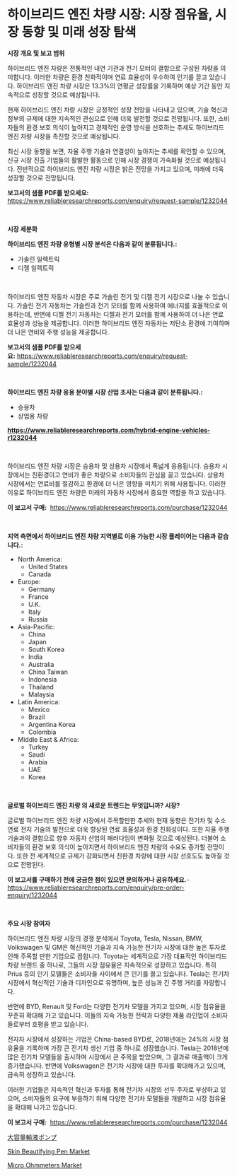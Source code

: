 <p><h1>하이브리드 엔진 차량 시장: 시장 점유율, 시장 동향 및 미래 성장 탐색</h1></p><p><strong>시장 개요 및 보고 범위</strong></p>
<p><p>하이브리드 엔진 차량은 전통적인 내연 기관과 전기 모터의 결합으로 구성된 차량을 의미합니다. 이러한 차량은 환경 친화적이며 연료 효율성이 우수하여 인기를 끌고 있습니다. 하이브리드 엔진 차량 시장은 13.3%의 연평균 성장률을 기록하며 예상 기간 동안 지속적으로 성장할 것으로 예상됩니다.</p><p>현재 하이브리드 엔진 차량 시장은 긍정적인 성장 전망을 나타내고 있으며, 기술 혁신과 정부의 규제에 대한 지속적인 관심으로 인해 더욱 발전할 것으로 전망됩니다. 또한, 소비자들의 환경 보호 의식이 높아지고 경제적인 운영 방식을 선호하는 추세도 하이브리드 엔진 차량 시장을 촉진할 것으로 예상됩니다.</p><p>최신 시장 동향을 보면, 자율 주행 기술과 연결성이 높아지는 추세를 확인할 수 있으며, 신규 시장 진출 기업들의 활발한 활동으로 인해 시장 경쟁이 가속화될 것으로 예상됩니다. 전반적으로 하이브리드 엔진 차량 시장은 밝은 전망을 가지고 있으며, 미래에 더욱 성장할 것으로 전망됩니다.</p></p>
<p><strong>보고서의 샘플 PDF를 받으세요:</strong> <a href="https://www.reliableresearchreports.com/enquiry/request-sample/1232044">https://www.reliableresearchreports.com/enquiry/request-sample/1232044</a></p>
<p>&nbsp;</p>
<p><strong>시장 세분화</strong></p>
<p><strong>하이브리드 엔진 차량 유형별 시장 분석은 다음과 같이 분류됩니다.:</strong></p>
<p><ul><li>가솔린 일렉트릭</li><li>디젤 일렉트릭</li></ul></p>
<p>&nbsp;</p>
<p><p>하이브리드 엔진 자동차 시장은 주로 가솔린 전기 및 디젤 전기 시장으로 나눌 수 있습니다. 가솔린 전기 자동차는 가솔린과 전기 모터를 함께 사용하여 에너지를 효율적으로 이용하는데, 반면에 디젤 전기 자동차는 디젤과 전기 모터를 함께 사용하여 더 나은 연료 효율성과 성능을 제공합니다. 이러한 하이브리드 엔진 자동차는 저탄소 환경에 기여하며 더 나은 연비와 주행 성능을 제공합니다.</p></p>
<p><strong>보고서의 샘플 PDF를 받으세요:</strong>&nbsp;<a href="https://www.reliableresearchreports.com/enquiry/request-sample/1232044">https://www.reliableresearchreports.com/enquiry/request-sample/1232044</a></p>
<p>&nbsp;</p>
<p><strong> 하이브리드 엔진 차량 응용 분야별 시장 산업 조사는 다음과 같이 분류됩니다.:</strong></p>
<p><ul><li>승용차</li><li>상업용 차량</li></ul></p>
<p><strong><a href="https://www.reliableresearchreports.com/hybrid-engine-vehicles-r1232044">https://www.reliableresearchreports.com/hybrid-engine-vehicles-r1232044</a></strong></p>
<p>&nbsp;</p>
<p><p>하이브리드 엔진 차량 시장은 승용차 및 상용차 시장에서 폭넓게 응용됩니다. 승용차 시장에서는 친환경이고 연비가 좋은 차량으로 소비자들의 관심을 끌고 있습니다. 상용차 시장에서는 연료비를 절감하고 환경에 더 나은 영향을 미치기 위해 사용됩니다. 이러한 이유로 하이브리드 엔진 차량은 미래의 자동차 시장에서 중요한 역할을 하고 있습니다.</p></p>
<p><strong>이 보고서 구매:</strong>&nbsp; <a href="https://www.reliableresearchreports.com/purchase/1232044">https://www.reliableresearchreports.com/purchase/1232044</a></p>
<p>&nbsp;</p>
<p><strong>지역 측면에서 하이브리드 엔진 차량 지역별로 이용 가능한 시장 플레이어는 다음과 같습니다.:</strong></p>
<p><ul>
    <li>
        North America:
        <ul>
            <li>United States</li>
            <li>Canada</li>
        </ul>
    </li>
    <li>
        Europe:
        <ul>
            <li>Germany</li>
            <li>France</li>
            <li>U.K.</li>
            <li>Italy</li>
            <li>Russia</li>
        </ul>
    </li>
    <li>
        Asia-Pacific:
        <ul>
            <li>China</li>
            <li>Japan</li>
            <li>South Korea</li>
            <li>India</li>
            <li>Australia</li>
            <li>China Taiwan</li>
            <li>Indonesia</li>
            <li>Thailand</li>
            <li>Malaysia</li>
        </ul>
    </li>
    <li>
        Latin America:
        <ul>
            <li>Mexico</li>
            <li>Brazil</li>
            <li>Argentina Korea</li>
            <li>Colombia</li>
        </ul>
    </li>
    <li>
        Middle East & Africa:
        <ul>
            <li>Turkey</li>
            <li>Saudi</li>
            <li>Arabia</li>
            <li>UAE</li>
            <li>Korea</li>
        </ul>
    </li>
    </ul></p>
<p>&nbsp;</p>
<p><strong>글로벌 하이브리드 엔진 차량 의 새로운 트렌드는 무엇입니까? 시장?</strong></p>
<p><p>글로벌 하이브리드 엔진 차량 시장에서 주목할만한 추세와 현재 동향은 전기차 및 수소 연료 전지 기술의 발전으로 더욱 향상된 연료 효율성과 환경 친화성이다. 또한 자율 주행 기술과의 결합으로 향후 자동차 산업의 패러다임이 변화될 것으로 예상된다. 더불어 소비자들의 환경 보호 의식이 높아지면서 하이브리드 엔진 차량의 수요도 증가할 전망이다. 또한 전 세계적으로 규제가 강화되면서 친환경 차량에 대한 시장 선호도도 높아질 것으로 전망된다.</p></p>
<p><strong>이 보고서를 구매하기 전에 궁금한 점이 있으면 문의하거나 공유하세요.</strong>- <a href="https://www.reliableresearchreports.com/enquiry/pre-order-enquiry/1232044">https://www.reliableresearchreports.com/enquiry/pre-order-enquiry/1232044</a></p>
<p>&nbsp;</p>
<p><strong>주요 시장 참여자</strong></p>
<p><p>하이브리드 엔진 차량 시장의 경쟁 분석에서 Toyota, Tesla, Nissan, BMW, Volkswagen 및 GM은 혁신적인 기술과 지속 가능한 전기차 시장에 대한 높은 투자로 인해 주목할 만한 기업으로 꼽힙니다. Toyota는 세계적으로 가장 대표적인 하이브리드 차량 브랜드 중 하나로, 그들의 시장 점유율은 지속적으로 성장하고 있습니다. 특히 Prius 등의 인기 모델들은 소비자들 사이에서 큰 인기를 끌고 있습니다. Tesla는 전기차 시장에서 혁신적인 기술과 디자인으로 유명하며, 높은 성능과 긴 주행 거리를 자랑합니다. </p><p>반면에 BYD, Renault 및 Ford는 다양한 전기차 모델을 가지고 있으며, 시장 점유율을 꾸준히 확대해 가고 있습니다. 이들의 지속 가능한 전략과 다양한 제품 라인업이 소비자들로부터 호평을 받고 있습니다. </p><p>전자차 시장에서 성장하는 기업은 China-based BYD로, 2018년에는 24%의 시장 점유율을 기록하며 가장 큰 전기차 생산 기업 중 하나로 성장했습니다. Tesla는 2018년에 많은 전기차 모델들을 출시하며 시장에서 큰 주목을 받았으며, 그 결과로 매출액이 크게 증가했습니다. 반면에 Volkswagen은 전기차 시장에 대한 투자를 확대해가고 있으며, 급속히 성장하고 있습니다.</p><p>이러한 기업들은 지속적인 혁신과 투자를 통해 전기차 시장의 선두 주자로 부상하고 있으며, 소비자들의 요구에 부응하기 위해 다양한 전기차 모델들을 개발하고 시장 점유율을 확대해 나가고 있습니다.</p></p>
<p><strong>이 보고서 구매:</strong>&nbsp;&nbsp;<a href="https://www.reliableresearchreports.com/purchase/1232044">https://www.reliableresearchreports.com/purchase/1232044</a></p>
<p><p><a href="https://github.com/xnljig2898992/Market-Research-Report-List-1/blob/main/571568636083.md">大容量輸液ポンプ</a></p><p><a href="https://github.com/PeterParrish5/Market-Research-Report-List-4/blob/main/skin-beautifying-pen-market.md">Skin Beautifying Pen Market</a></p><p><a href="https://fuschia-pecorino-a6d.notion.site/Micro-Ohmmeters-Market-Insights-into-Market-CAGR-Market-Trends-and-Growth-Strategies-6f03cdbb844647e6a9f4e39a927d94ba">Micro Ohmmeters Market</a></p></p>